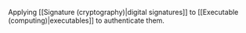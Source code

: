 Applying [[Signature (cryptography)|digital signatures]] to [[Executable (computing)|executables]] to authenticate them.